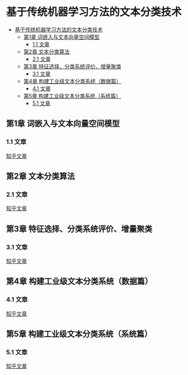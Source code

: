 
# 基于传统机器学习方法的文本分类技术

<!-- TOC -->

- [基于传统机器学习方法的文本分类技术](#基于传统机器学习方法的文本分类技术)
    - [第1章 词嵌入与文本向量空间模型](#第1章-词嵌入与文本向量空间模型)
        - [1.1 文章](#11-文章)
    - [第2章 文本分类算法](#第2章-文本分类算法)
        - [2.1 文章](#21-文章)
    - [第3章 特征选择、分类系统评价、增量聚类](#第3章-特征选择分类系统评价增量聚类)
        - [3.1 文章](#31-文章)
    - [第4章 构建工业级文本分类系统（数据篇）](#第4章-构建工业级文本分类系统数据篇)
        - [4.1 文章](#41-文章)
    - [第5章 构建工业级文本分类系统（系统篇）](#第5章-构建工业级文本分类系统系统篇)
        - [5.1 文章](#51-文章)

<!-- /TOC -->

## 第1章 词嵌入与文本向量空间模型

### 1.1 文章
[知乎文章](https://zhuanlan.zhihu.com/p/84933908)

## 第2章 文本分类算法

### 2.1 文章
[知乎文章](https://zhuanlan.zhihu.com/p/84984775)

## 第3章 特征选择、分类系统评价、增量聚类

### 3.1 文章
[知乎文章](https://zhuanlan.zhihu.com/p/85060379)

## 第4章 构建工业级文本分类系统（数据篇）

### 4.1 文章
[知乎文章](https://zhuanlan.zhihu.com/p/85145434)

## 第5章 构建工业级文本分类系统（系统篇）

### 5.1 文章
[知乎文章](https://zhuanlan.zhihu.com/p/85232265)

